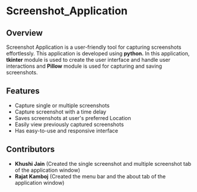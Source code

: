 # Screenshot_Application
## Overview 
Screenshot Application is a user-friendly tool for capturing screenshots effortlessly.
This application is developed using **python.**
 In this application, **tkinter** module is used to create the user interface and handle user interactions
 and **Pillow** module is used for capturing and saving screenshots.
## Features 
- Capture single or multiple  screenshots
- Capture screenshot with a time delay
- Saves screenshots at user's preferred Location
- Easily view previously captured screenshots
- Has easy-to-use and responsive interface
## Contributors
- **Khushi Jain**  (Created the single screenshot and multiple screenshot tab of the application window)
- **Rajat Kamboj** (Created the menu bar and the about tab of the application window)
